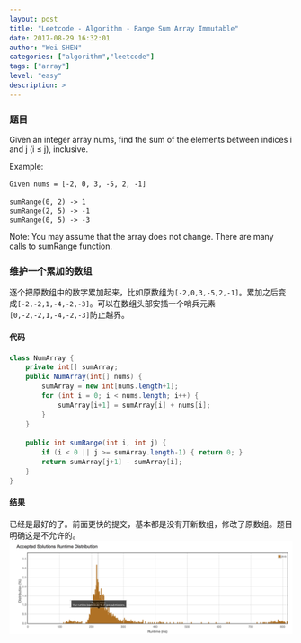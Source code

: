 ```yaml
---
layout: post
title: "Leetcode - Algorithm - Range Sum Array Immutable"
date: 2017-08-29 16:32:01
author: "Wei SHEN"
categories: ["algorithm","leetcode"]
tags: ["array"]
level: "easy"
description: >
---
```


### 题目
Given an integer array nums, find the sum of the elements between indices i and j (i ≤ j), inclusive.

Example:
```
Given nums = [-2, 0, 3, -5, 2, -1]

sumRange(0, 2) -> 1
sumRange(2, 5) -> -1
sumRange(0, 5) -> -3
```
Note:
You may assume that the array does not change.
There are many calls to sumRange function.

### 维护一个累加的数组
逐个把原数组中的数字累加起来，比如原数组为`[-2,0,3,-5,2,-1]`。累加之后变成`[-2,-2,1,-4,-2,-3]`。可以在数组头部安插一个哨兵元素`[0,-2,-2,1,-4,-2,-3]`防止越界。

#### 代码
```java
class NumArray {
    private int[] sumArray;
    public NumArray(int[] nums) {
        sumArray = new int[nums.length+1];
        for (int i = 0; i < nums.length; i++) {
            sumArray[i+1] = sumArray[i] + nums[i];
        }
    }

    public int sumRange(int i, int j) {
        if (i < 0 || j >= sumArray.length-1) { return 0; }
        return sumArray[j+1] - sumArray[i];
    }
}
```

#### 结果
已经是最好的了。前面更快的提交，基本都是没有开新数组，修改了原数组。题目明确这是不允许的。
![range-sum-array-immutable-1](/images/leetcode/range-sum-array-immutable-1.png)
